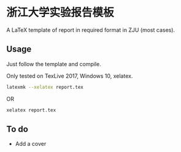 # 浙江大学实验报告模板

A LaTeX template of report in required format in ZJU (most cases).

## Usage

Just follow the template and compile.

Only tested on TexLive 2017, Windows 10, xelatex.

```bash
latexmk --xelatex report.tex
```

OR

```bash
xelatex report.tex
```

## To do

- Add a cover